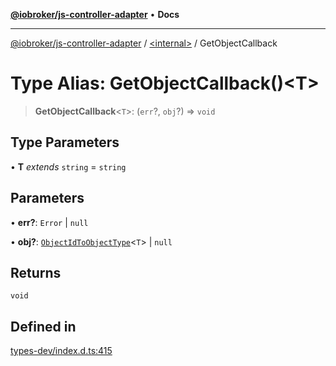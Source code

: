 [**@iobroker/js-controller-adapter**](../../README.md) • **Docs**

***

[@iobroker/js-controller-adapter](../../globals.md) / [\<internal\>](../README.md) / GetObjectCallback

# Type Alias: GetObjectCallback()\<T\>

> **GetObjectCallback**\<`T`\>: (`err`?, `obj`?) => `void`

## Type Parameters

• **T** *extends* `string` = `string`

## Parameters

• **err?**: `Error` \| `null`

• **obj?**: [`ObjectIdToObjectType`](ObjectIdToObjectType.md)\<`T`\> \| `null`

## Returns

`void`

## Defined in

[types-dev/index.d.ts:415](https://github.com/ioBroker/ioBroker.js-controller/blob/a32b7b151b5fe0ae96a8a5f086299f18b48e287b/packages/types-dev/index.d.ts#L415)
